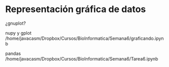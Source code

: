 # Representación gráfica de datos

¿gnuplot?

nupy y gplot
/home/javacasm/Dropbox/Cursos/BioInformatica/Semana6/graficando.ipynb

pandas
/home/javacasm/Dropbox/Cursos/BioInformatica/Semana6/Tarea6.ipynb